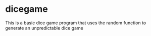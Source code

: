 # dicegame
This is a basic dice game program that uses the random function to generate an unpredictable dice game
